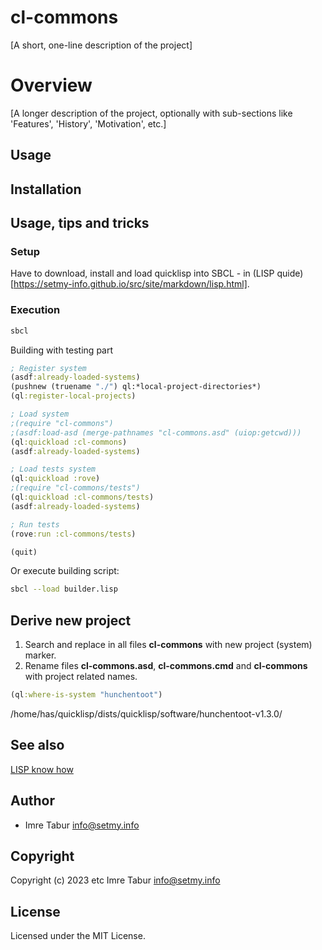 # cl-commons

[A short, one-line description of the project]

# Overview

[A longer description of the project, optionally with sub-sections like
'Features', 'History', 'Motivation', etc.]

## Usage

## Installation

## Usage, tips and tricks

### Setup

Have to download, install and load quicklisp into SBCL - in (LISP quide)[https://setmy-info.github.io/src/site/markdown/lisp.html].

### Execution

```sh
sbcl
```

Building with testing part

```clojure
; Register system
(asdf:already-loaded-systems)
(pushnew (truename "./") ql:*local-project-directories*)
(ql:register-local-projects)

; Load system
;(require "cl-commons")
;(asdf:load-asd (merge-pathnames "cl-commons.asd" (uiop:getcwd)))
(ql:quickload :cl-commons)
(asdf:already-loaded-systems)

; Load tests system
(ql:quickload :rove)
;(require "cl-commons/tests")
(ql:quickload :cl-commons/tests)
(asdf:already-loaded-systems)

; Run tests
(rove:run :cl-commons/tests)

(quit)
```

Or execute building script:

```sh
sbcl --load builder.lisp
```

## Derive new project

1. Search and replace in all files **cl-commons** with new project (system) marker.
2. Rename files **cl-commons.asd**, **cl-commons.cmd** and **cl-commons** with project related names.

```clojure
(ql:where-is-system "hunchentoot")
```

/home/has/quicklisp/dists/quicklisp/software/hunchentoot-v1.3.0/

## See also

[LISP know how](https://setmy-info.github.io/src/site/markdown/lisp.html)

## Author

* Imre Tabur <info@setmy.info>

## Copyright

Copyright (c) 2023 etc Imre Tabur <info@setmy.info>

## License

Licensed under the MIT License.
